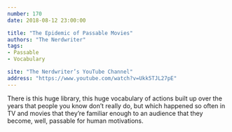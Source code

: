 ```yaml
---
number: 170
date: 2018-08-12 23:00:00

title: "The Epidemic of Passable Movies"
authors: "The Nerdwriter"
tags:
- Passable
- Vocabulary

site: "The Nerdwriter’s YouTube Channel"
address: "https://www.youtube.com/watch?v=Ukk5TJL27pE"
---
```


There is this huge library, this huge vocabulary of actions built up over the years that people you know don’t really do, but which happened so often in TV and movies that they’re familiar enough to an audience that they become, well, passable for human motivations.
